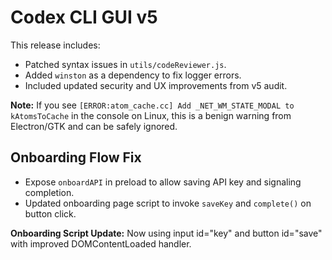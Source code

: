 # Codex CLI GUI v5

This release includes:
- Patched syntax issues in `utils/codeReviewer.js`.
- Added `winston` as a dependency to fix logger errors.
- Included updated security and UX improvements from v5 audit.

**Note:** If you see `[ERROR:atom_cache.cc] Add _NET_WM_STATE_MODAL to kAtomsToCache` in the console on Linux, this is a benign warning from Electron/GTK and can be safely ignored.

## Onboarding Flow Fix
- Expose `onboardAPI` in preload to allow saving API key and signaling completion.
- Updated onboarding page script to invoke `saveKey` and `complete()` on button click.

**Onboarding Script Update:** Now using input id="key" and button id="save" with improved DOMContentLoaded handler.
